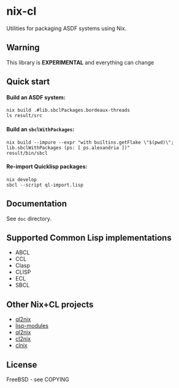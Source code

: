 # nix-cl

Utilities for packaging ASDF systems using Nix.

## Warning
This library is **EXPERIMENTAL** and everything can change

## Quick start

#### Build an ASDF system:

```
nix build .#lib.sbclPackages.bordeaux-threads
ls result/src
```

#### Build an `sbclWithPackages`:

```
nix build --impure --expr "with builtins.getFlake \"$(pwd)\"; lib.sbclWithPackages (ps: [ ps.alexandria ])"
result/bin/sbcl
```

#### Re-import Quicklisp packages:

```
nix develop
sbcl --script ql-import.lisp
```

## Documentation

See `doc` directory.

## Supported Common Lisp implementations

- ABCL
- CCL
- Clasp
- CLISP
- ECL
- SBCL

## Other Nix+CL projects

- [ql2nix](https://github.com/SquircleSpace/ql2nix)
- [lisp-modules](https://github.com/NixOS/nixpkgs/tree/master/pkgs/development/lisp-modules)
- [ql2nix](https://github.com/jasom/ql2nix)
- [cl2nix](https://github.com/teu5us/cl2nix)
- [clnix](https://git.sr.ht/~remexre/clnix)

## License

FreeBSD - see COPYING
